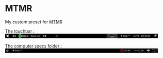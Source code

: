 # MTMR
My custom preset for [MTMR](https://github.com/Toxblh/MTMR "Github MTMR")

The touchbar :
![Touchbar](https://raw.githubusercontent.com/Th0m4/MTMR/main/Touchbar.png "touchbar")

The computer specs folder :
![Touchbar computer specs folder](https://raw.githubusercontent.com/Th0m4/MTMR/main/Touchbar%20folder.png "Touchbar computer specs folder")
